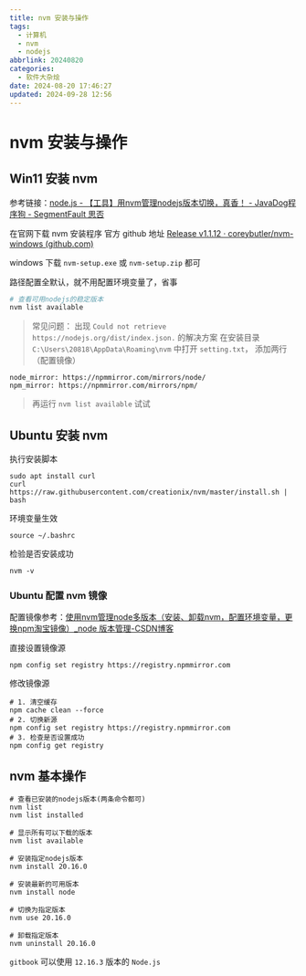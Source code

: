 ```yaml
---
title: nvm 安装与操作
tags:
  - 计算机
  - nvm
  - nodejs
abbrlink: 20240820
categories:
  - 软件大杂烩
date: 2024-08-20 17:46:27
updated: 2024-09-28 12:56
---
```


# nvm 安装与操作
## Win11 安装 nvm

参考链接：[node.js - 【工具】用nvm管理nodejs版本切换，真香！ - JavaDog程序狗 - SegmentFault 思否](https://segmentfault.com/a/1190000044661290#item-2-4)

在官网下载 nvm 安装程序
官方 github 地址
[Release v1.1.12 · coreybutler/nvm-windows (github.com)](https://github.com/coreybutler/nvm-windows/releases/tag/1.1.12)

windows 下载 `nvm-setup.exe` 或 `nvm-setup.zip` 都可

路径配置全默认，就不用配置环境变量了，省事

```bash
# 查看可用nodejs的稳定版本
nvm list available
```

>常见问题：
>出现 `Could not retrieve https://nodejs.org/dist/index.json.` 的解决方案
>在安装目录 `C:\Users\20818\AppData\Roaming\nvm` 中打开 `setting.txt`，
>添加两行（配置镜像）
```
node_mirror: https://npmmirror.com/mirrors/node/
npm_mirror: https://npmmirror.com/mirrors/npm/
```
>再运行 `nvm list available` 试试



## Ubuntu 安装 nvm

执行安装脚本
```shell
sudo apt install curl 
curl https://raw.githubusercontent.com/creationix/nvm/master/install.sh | bash 
```
环境变量生效
```shell
source ~/.bashrc   
```
检验是否安装成功
```shell
nvm -v
```

### Ubuntu 配置 nvm 镜像

配置镜像参考：[使用nvm管理node多版本（安装、卸载nvm，配置环境变量，更换npm淘宝镜像）_node 版本管理-CSDN博客](https://blog.csdn.net/goods_yao/article/details/137854626)

直接设置镜像源
```shell
npm config set registry https://registry.npmmirror.com
```

修改镜像源
```shell
# 1. 清空缓存
npm cache clean --force
# 2. 切换新源
npm config set registry https://registry.npmmirror.com
# 3. 检查是否设置成功
npm config get registry
```

## nvm 基本操作

```shell
# 查看已安装的nodejs版本(两条命令都可)
nvm list
nvm list installed

# 显示所有可以下载的版本
nvm list available

# 安装指定nodejs版本
nvm install 20.16.0

# 安装最新的可用版本
nvm install node

# 切换为指定版本
nvm use 20.16.0

# 卸载指定版本
nvm uninstall 20.16.0
```


`gitbook` 可以使用 `12.16.3` 版本的 `Node.js`

